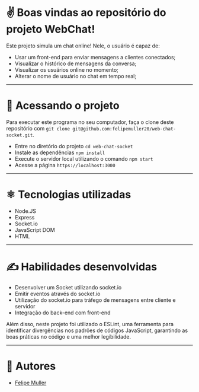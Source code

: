 # ✌️ Boas vindas ao repositório do projeto WebChat!

Este projeto simula um chat online! Nele, o usuário é capaz de:
- Usar um front-end para enviar mensagens a clientes conectados;
- Visualizar o histórico de mensagens da conversa;
- Visualizar os usuários online no momento;
- Alterar o nome de usuário no chat em tempo real;
---

# 👀 Acessando o projeto

Para executar este programa no seu computador, faça o clone deste repositório com `git clone git@github.com:felipemuller20/web-chat-socket.git`.

- Entre no diretório do projeto `cd web-chat-socket`
- Instale as dependências `npm install`
- Execute o servidor local utilizando o comando `npm start`
- Acesse a página `https://localhost:3000`

---

# ⚛️ Tecnologias utilizadas

- Node.JS
- Express
- Socket.io
- JavaScript DOM
- HTML

---

# ✍️ Habilidades desenvolvidas

- Desenvolver um Socket utilizando socket.io
- Emitir eventos através do socket.io
- Utilização do socket.io para tráfego de mensagens entre cliente e servidor
- Integração do back-end com front-end

Além disso, neste projeto foi utilizado o ESLint, uma ferramenta para identificar divergências nos padrões de códigos JavaScript, garantindo as boas práticas no código e uma melhor legibilidade.

--- 

# 👥 Autores
- [Felipe Muller](https://github.com/felipemuller20)
